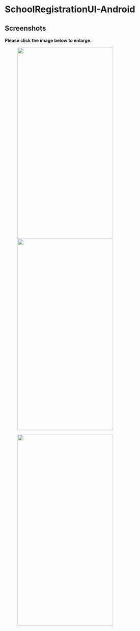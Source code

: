 # SchoolRegistrationUI-Android

## Screenshots

**Please click the image below to enlarge.**

<img src="https://github.com/Shashank02051997/SchoolRegistrationUI-Android/blob/master/Screenshots/Screenshot_20190103-223911.png" height="600" width="300" hspace="40"><img src="https://github.com/Shashank02051997/SchoolRegistrationUI-Android/blob/master/Screenshots/Screenshot_20190103-223943.png" height="600" width="300" hspace="40">

<img src="https://github.com/Shashank02051997/SchoolRegistrationUI-Android/blob/master/Screenshots/Screenshot_20190103-224001.png" height="600" width="300" hspace="40">


